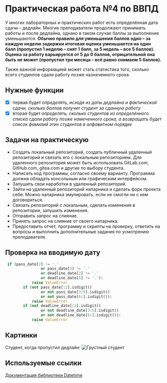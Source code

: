 # Практическая работа №4 по ВВПД
У многих лабораторных и практических работ есть определённая дата 
сдачи – дедлайн. Многие преподаватели продолжают принимать работы и после 
дедлайна, однако в таком случае баллы за выполнение уменьшаются. __Обычно 
правило для уменьшения баллов одно – за каждую неделю задержки итоговая 
оценка уменьшается на один балл (пропустил 1 неделю – снят 1 балл, за 5 недель 
– все 5 баллов). Оценка за работу варьируется от 5 до 0 баллов, отрицательной 
она быть не может (пропустил три месяца – всё равно снимаем 5 баллов).__

Также важной информацией может стать статистика того, сколько всего 
студентов сдали работу позже назначенного срока.
## Нужные функции
* [x] первая будет *определять, исходя из даты дедлайна и фактической сдачи, 
сколько баллов получит студент за сданную работу*
* [x] вторая будет *определять, сколько студентов из определённого списка 
сдали работу позже намеченного срока, а возвращать будет список фамилий этих 
студентов в алфавитном порядке*

## Задачи на практическую
* Создать локальный репозиторий, создать публичный удаленный репозиторий и связать его с локальным репозиторием. Для удаленного репозитория может быть использовать GitLab.com, GitHub.com, gitea.com и другие по выбору студента.
* Написать код программы, согласно своему варианту. Программа должна обладать консольным или графическим интерфейсом.
* Запушить свои наработки в удаленный репозиторий.
* Зайти на удаленный репозиторий напарника и сделать форк проекта себе. Можно напарника эмулировать, если не смогли ни с кем договориться.
* Связать репозиторий с локальным, сделать изменения в репозитории, запушить изменения.
* Отправить запрос на слияние.
* Принять запрос на слияние от своего напарника.
* Предоставить отчет, программу и скрипты на проверку, ответить на вопросы и выполнить дополнительные задания по усмотрению преподавателя.


## Проверка на вводимую дату
```python
 if (pass_date[2] != '.'
                or pass_date[5] != '.'
                or deadline_date[2] != '.'
                or deadline_date[5] != '.'):
            raise ValueError
        if (not pass_date[:2].isdigit()
                or not pass_date[3:5].isdigit()
                or not pass_date[6:].isdigit()):
            raise ValueError
        if (not deadline_date[:2].isdigit()
                or not deadline_date[3:5].isdigit()
                or not deadline_date[6:].isdigit()):
            raise ValueError
```
## Картинки
Cтудент, когда пропустил дедлайн:
![Грустный студент](https://mykaleidoscope.ru/x/uploads/posts/2022-10/1666237066_13-mykaleidoscope-ru-p-grustnii-student-pinterest-20.jpg)
## Используемые ссылки
[Документация библиотеки Datetime](https://docs.python.org/3/library/datetime.html)

